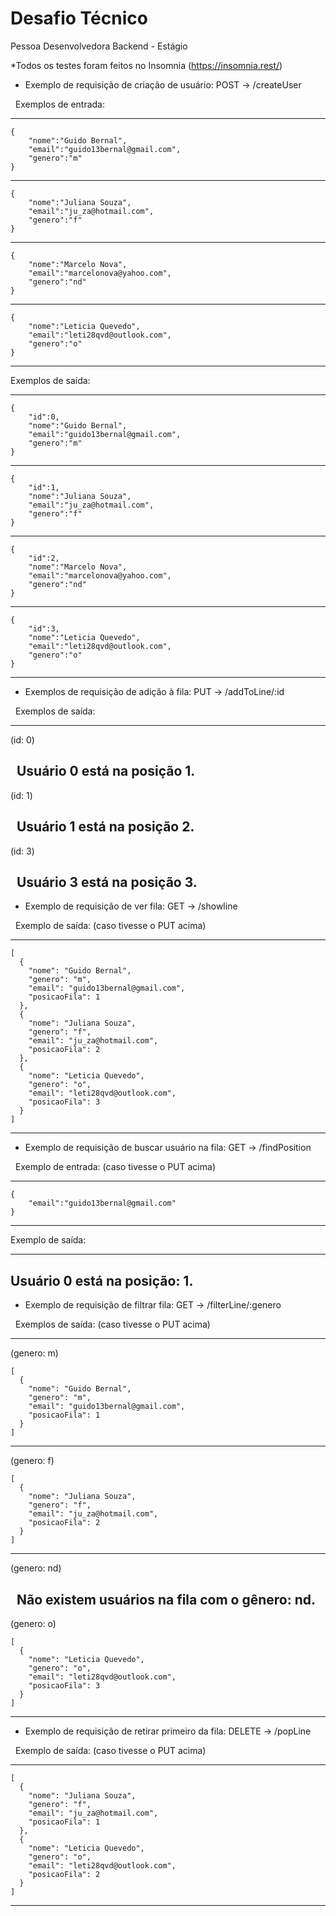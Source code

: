 # Desafio Técnico
Pessoa Desenvolvedora Backend - Estágio

*Todos os testes foram feitos no Insomnia (https://insomnia.rest/)

- Exemplo de requisição de criação de usuário: POST -> /createUser

&nbsp;
Exemplos de entrada:

--------------------------------------------
```javascript=
{
	"nome":"Guido Bernal",
	"email":"guido13bernal@gmail.com",
	"genero":"m"
}
```
---------------------
```javascript=
{
	"nome":"Juliana Souza",
	"email":"ju_za@hotmail.com",
	"genero":"f"
}
```
---------------------
```javascript=
{
	"nome":"Marcelo Nova",
	"email":"marcelonova@yahoo.com",
	"genero":"nd"
}
```
---------------------
```javascript=
{
	"nome":"Leticia Quevedo",
	"email":"leti28qvd@outlook.com",
	"genero":"o"
}
```
--------------------------------------------
Exemplos de saída:

--------------------------------------------
```javascript=
{
	"id":0,
	"nome":"Guido Bernal",
	"email":"guido13bernal@gmail.com",
	"genero":"m"
}
```
---------------------
```javascript=
{
	"id":1,
	"nome":"Juliana Souza",
	"email":"ju_za@hotmail.com",
	"genero":"f"
}
```
---------------------
```javascript=
{
	"id":2,
	"nome":"Marcelo Nova",
	"email":"marcelonova@yahoo.com",
	"genero":"nd"
}
```
---------------------
```javascript=
{
	"id":3,
	"nome":"Leticia Quevedo",
	"email":"leti28qvd@outlook.com",
	"genero":"o"
}
```
--------------------------------------------

- Exemplos de requisição de adição à fila: PUT -> /addToLine/:id 

&nbsp;
Exemplos de saída: 

--------------------------------------------
(id: 0)

&nbsp;
Usuário 0 está na posição 1.
---------------------
(id: 1)

&nbsp;
Usuário 1 está na posição 2.
---------------------
(id: 3)

&nbsp;
Usuário 3 está na posição 3.
--------------------------------------------

- Exemplo de requisição de ver fila: GET -> /showline

&nbsp;
Exemplo de saída: (caso tivesse o PUT acima)

--------------------------------------------
```javascript=
[
  {
    "nome": "Guido Bernal",
    "genero": "m",
    "email": "guido13bernal@gmail.com",
    "posicaoFila": 1
  },
  {
    "nome": "Juliana Souza",
    "genero": "f",
    "email": "ju_za@hotmail.com",
    "posicaoFila": 2
  },
  {
    "nome": "Leticia Quevedo",
    "genero": "o",
    "email": "leti28qvd@outlook.com",
    "posicaoFila": 3
  }
]
```
--------------------------------------------

- Exemplo de requisição de buscar usuário na fila: GET -> /findPosition

&nbsp;
Exemplo de entrada: (caso tivesse o PUT acima)

--------------------------------------------
```javascript=
{
	"email":"guido13bernal@gmail.com"
}
```
--------------------------------------------

Exemplo de saída:

--------------------------------------------
Usuário 0 está na posição: 1.
--------------------------------------------

- Exemplo de requisição de filtrar fila: GET -> /filterLine/:genero

&nbsp;
Exemplos de saída: (caso tivesse o PUT acima)

---------------------
(genero: m)
```javascript=
[
  {
    "nome": "Guido Bernal",
    "genero": "m",
    "email": "guido13bernal@gmail.com",
    "posicaoFila": 1
  }
]
```
---------------------
(genero: f)
```javascript=
[
  {
    "nome": "Juliana Souza",
    "genero": "f",
    "email": "ju_za@hotmail.com",
    "posicaoFila": 2
  }
]
```
---------------------
(genero: nd)

&nbsp;
Não existem usuários na fila com o gênero: nd.
---------------------
(genero: o)
```javascript=
[
  {
    "nome": "Leticia Quevedo",
    "genero": "o",
    "email": "leti28qvd@outlook.com",
    "posicaoFila": 3
  }
]
```
--------------------------------------------

- Exemplo de requisição de retirar primeiro da fila: DELETE -> /popLine

&nbsp;
Exemplo de saída: (caso tivesse o PUT acima)

--------------------------------------------
```javascript=
[
  {
    "nome": "Juliana Souza",
    "genero": "f",
    "email": "ju_za@hotmail.com",
    "posicaoFila": 1
  },
  {
    "nome": "Leticia Quevedo",
    "genero": "o",
    "email": "leti28qvd@outlook.com",
    "posicaoFila": 2
  }
]
```
--------------------------------------------
